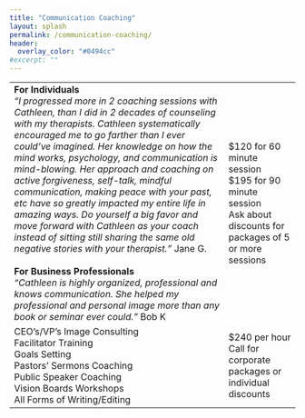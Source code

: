 ```yaml
---
title: "Communication Coaching"
layout: splash
permalink: /communication-coaching/
header:
  overlay_color: "#0494cc"
#excerpt: ""
---
```


<table>
  <tr>
    <td width="75%">
      <b>For Individuals</b><br>
      <i>“I progressed more in 2 coaching sessions with Cathleen, than I did in 2 decades of counseling with my therapists. Cathleen systematically encouraged me to go farther than I ever could’ve imagined. Her knowledge on how the mind works, psychology, and communication is mind-blowing. Her approach and coaching on active forgiveness, self-talk, mindful communication, making peace with your past, etc have so greatly impacted my entire life in amazing ways. Do yourself a big favor and move forward with Cathleen as your coach instead of sitting still sharing the same old negative stories with your therapist.”</i> Jane G.<br><br>
      <b>For Business Professionals</b><br>
      <i>“Cathleen is highly organized, professional and knows communication. She helped my professional and personal image more than any book or seminar ever could.”</i> Bob K<br>
    </td>
    <td>
      $120 for 60 minute session<br>
      $195 for 90 minute session<br>
      Ask about discounts for packages of 5 or more sessions<br>
    </td>
  </tr>
  <tr>
    <td width="75%">
      CEO’s/VP’s Image Consulting<br>
      Facilitator Training<br>
      Goals Setting<br>
      Pastors’ Sermons Coaching<br>
      Public Speaker Coaching<br>
      Vision Boards Workshops<br>
      All Forms of Writing/Editing<br>
    </td>
    <td>
      $240 per hour<br>
      Call for corporate packages or individual discounts<br>
    </td>
  </tr>
</table>
